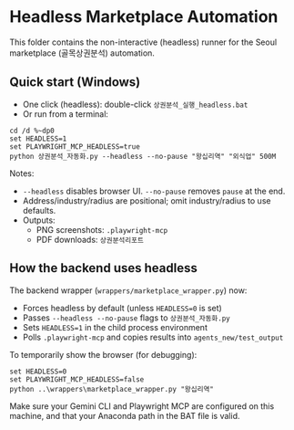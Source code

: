 # Headless Marketplace Automation

This folder contains the non-interactive (headless) runner for the Seoul marketplace (골목상권분석) automation.

## Quick start (Windows)

- One click (headless): double-click `상권분석_실행_headless.bat`
- Or run from a terminal:

```
cd /d %~dp0
set HEADLESS=1
set PLAYWRIGHT_MCP_HEADLESS=true
python 상권분석_자동화.py --headless --no-pause "왕십리역" "외식업" 500M
```

Notes:
- `--headless` disables browser UI. `--no-pause` removes `pause` at the end.
- Address/industry/radius are positional; omit industry/radius to use defaults.
- Outputs:
  - PNG screenshots: `.playwright-mcp`
  - PDF downloads: `상권분석리포트`

## How the backend uses headless

The backend wrapper (`wrappers/marketplace_wrapper.py`) now:
- Forces headless by default (unless `HEADLESS=0` is set)
- Passes `--headless --no-pause` flags to `상권분석_자동화.py`
- Sets `HEADLESS=1` in the child process environment
- Polls `.playwright-mcp` and copies results into `agents_new/test_output`

To temporarily show the browser (for debugging):

```
set HEADLESS=0
set PLAYWRIGHT_MCP_HEADLESS=false
python ..\wrappers\marketplace_wrapper.py "왕십리역"
```

Make sure your Gemini CLI and Playwright MCP are configured on this machine, and that your Anaconda path in the BAT file is valid.
